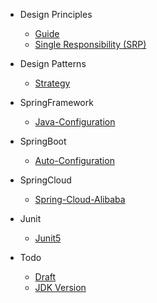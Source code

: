 - Design Principles
    - [Guide](book/desgin-principle/guide.md)
    - [Single Responsibility (SRP)](book/desgin-principle/SRP.md)

- Design Patterns
    - [Strategy](book/desgin-pattern/Strategy.md)

- SpringFramework
    - [Java-Configuration](book/spring-framework/Java-Configuration.md)

- SpringBoot
    - [Auto-Configuration](book/spring-boot/Auto-Configuration.md)

- SpringCloud
    - [Spring-Cloud-Alibaba](book/spring-cloud/Spring-Cloud-Alibaba.md)

- Junit
    - [Junit5](book/junit/Junit5.md)

- Todo
    - [Draft](book/todo/draft.md)
    - [JDK Version](book/todo/jdk-version.md)